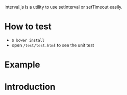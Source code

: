 interval.js is a utility to use setInterval or setTimeout easily.

# How to test
- `$ bower install`
- open `/test/test.html` to see the unit test

# Example

# Introduction

